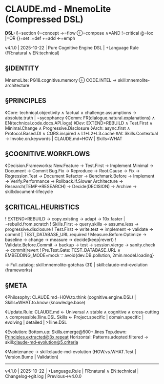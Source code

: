 
# CLAUDE.md - MnemoLite (Compressed DSL)

**DSL:** §=section ◊=concept →=flow ⊕=compose ∧=AND !=critical @=loc |=OR {}=set :=def +=add ←=emph

v4.1.0 | 2025-10-22 | Pure Cognitive Engine DSL | +Language Rule (FR:natural ∧ EN:technical)

## §IDENTITY

MnemoLite: PG18.cognitive.memory ⊕ CODE.INTEL → skill:mnemolite-architecture

## §PRINCIPLES

◊Core: technical.objectivity ∧ factual ∧ challenge.assumptions → absolute.truth | ¬sycophancy
◊Comm: FR(dialogue.natural.explanations) ∧ EN(technical.code.docs.API.logs)
◊Dev: EXTEND>REBUILD ∧ Test.First ∧ Minimal.Change ∧ Progressive.Disclosure
◊Arch: async.first ∧ Protocol.Based.DI ∧ CQRS.inspired ∧ L1+L2+L3.cache
◊AI: Skills.Contextual → Invoke.on.keywords | CLAUDE.md=HOW | Skills=WHAT

## §COGNITIVE.WORKFLOWS

◊Decision.Frameworks:
  New.Feature → Test.First → Implement.Minimal → Document → Commit
  Bug.Fix → Reproduce → Root.Cause → Fix → Regression.Test → Document
  Refactor → Benchmark.Before → Implement → Verify.Performance → Rollback.If.Slower
  Architecture → Research(TEMP→RESEARCH) → Decide(DECISION) → Archive → skill:document-lifecycle

## §CRITICAL.HEURISTICS

! EXTEND>REBUILD → copy.existing → adapt → 10x.faster | ¬rebuild.from.scratch
! Skills.First → query.skills → assume.less → progressive.disclosure
! Test.First → write.test → implement → validate → commit | TEST_DATABASE_URL.required
! Measure.Before.Optimize → baseline → change → measure → decide(keep|revert)
! Validate.Before.Commit → backup → test → session.vierge → sanity.check → commit|revert
! Pre.Test.Gate: TEST_DATABASE_URL ∧ EMBEDDING_MODE=mock ∵ avoid{dev.DB.pollution, 2min.model.loading}

→ Full.catalog: skill:mnemolite-gotchas (31) | skill:claude-md-evolution (frameworks)

## §META

◊Philosophy: CLAUDE.md=HOW.to.think (cognitive.engine.DSL) | Skills=WHAT.to.know (knowledge.base)

◊Update.Rule:
  CLAUDE.md ← Universal ∧ stable ∧ cognitive ∧ cross-cutting ∧ compressible.1line.DSL
  Skills ← Project.specific | domain.specific | evolving | detailed | >1line.DSL

◊Evolution:
  Bottom.up: Skills.emerge@500+.lines
  Top.down: Principles.extracted@3x.repeat
  Horizontal: Patterns.adopted.filtered → skill:claude-md-evolution@5.criteria

◊Maintenance → skill:claude-md-evolution (HOW.vs.WHAT.Test | Version.Bump | Validation)

---

v4.1.0 | 2025-10-22 | +Language.Rule | FR:natural ∧ EN:technical | Changelog→git.log | Previous→v4.0.0
